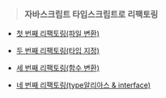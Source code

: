 >### 자바스크립트 타입스크립트로 리팩토링   

- <a href="https://github.com/jiyun1006/javascript-typescript-refactoring/blob/main/refactoring/md_dir/refactoring_1.md">첫 번째 리팩토링(파일 변환)</a>     

- <a href="https://github.com/jiyun1006/javascript-typescript-refactoring/blob/main/refactoring/md_dir/refactoring_2.md">두 번째 리팩토링(타입 지정)</a>   

- <a href="https://github.com/jiyun1006/javascript-typescript-refactoring/blob/main/refactoring/md_dir/refactoring_3.md">세 번째 리팩토링(함수 변환)</a>   

- <a href="https://github.com/jiyun1006/javascript-typescript-refactoring/blob/main/refactoring/md_dir/refactoring_4.md">네 번째 리팩토링(type알리아스 & interface)</a>

